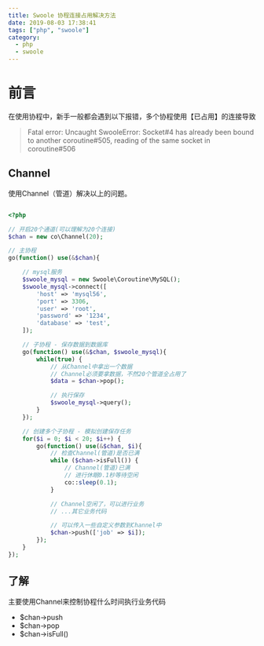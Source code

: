 ```yaml
---
title: Swoole 协程连接占用解决方法
date: 2019-08-03 17:38:41
tags: ["php", "swoole"]
category:
  - php
  - swoole
---
```


# 前言

在使用协程中，新手一般都会遇到以下报错，多个协程使用【已占用】的连接导致

> Fatal error: Uncaught SwooleError: Socket#4 has already been bound to another coroutine#505, reading of the same socket in coroutine#506

## Channel
使用Channel（管道）解决以上的问题。

```php

<?php

// 开启20个通道(可以理解为20个连接)
$chan = new co\Channel(20);

// 主协程
go(function() use(&$chan){

    // mysql服务
    $swoole_mysql = new Swoole\Coroutine\MySQL();
    $swoole_mysql->connect([
        'host' => 'mysql56',
        'port' => 3306,
        'user' => 'root',
        'password' => '1234',
        'database' => 'test',
    ]);

    // 子协程 - 保存数据到数据库
    go(function() use(&$chan, $swoole_mysql){
        while(true) {
            // 从Channel中拿出一个数据
            // Channel必须要拿数据，不然20个管道全占用了
            $data = $chan->pop();

            // 执行保存
            $swoole_mysql->query();
        }
    });

    // 创建多个子协程 - 模拟创建保存任务
    for($i = 0; $i < 20; $i++) {
        go(function() use(&$chan, $i){
            // 检查Channel(管道)是否已满
            while ($chan->isFull()) {
                // Channel(管道)已满
                // 进行休眠0.1秒等待空闲
                co::sleep(0.1);
            }

            // Channel空闲了，可以进行业务
            // ...其它业务代码

            // 可以传入一些自定义参数到Channel中
            $chan->push(['job' => $i]);
        });
    }
});

```

## 了解

主要使用Channel来控制协程什么时间执行业务代码

- $chan->push
- $chan->pop
- $chan->isFull()